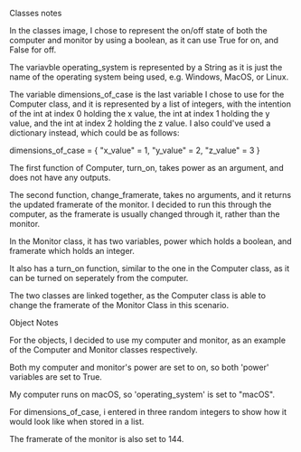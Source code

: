 Classes notes

In the classes image, I chose to represent the on/off state of both the computer and monitor by using a boolean, as it can use True for on, and False for off.

The variavble operating_system is represented by a String as it is just the name of the operating system being used, e.g. Windows, MacOS, or Linux.

The variable dimensions_of_case is the last variable I chose to use for the Computer class, and it is represented by a list of integers, with the intention of the int at index 0 holding the x value, the int at index 1 holding the y value, and the int at index 2 holding the z value.  I also could've used a dictionary instead, which could be as follows:

dimensions_of_case = {
    "x_value" = 1,
    "y_value" = 2,
    "z_value" = 3
}

The first function of Computer, turn_on, takes power as an argument, and does not have any outputs.

The second function, change_framerate, takes no arguments, and it returns the updated framerate of the monitor.  I decided to run this through the computer, as the framerate is usually changed through it, rather than the monitor.

In the Monitor class, it has two variables, power which holds a boolean, and framerate which holds an integer.

It also has a turn_on function, similar to the one in the Computer class, as it can be turned on seperately from the computer.

The two classes are linked together, as the Computer class is able to change the framerate of the Monitor Class in this scenario.

Object Notes

For the objects, I decided to use my computer and monitor, as an example of the Computer and Monitor classes respectively.

Both my computer and monitor's power are set to on, so both 'power' variables are set to True.

My computer runs on macOS, so 'operating_system' is set to "macOS".

For dimensions_of_case, i entered in three random integers to show how it would look like when stored in a list.

The framerate of the monitor is also set to 144.